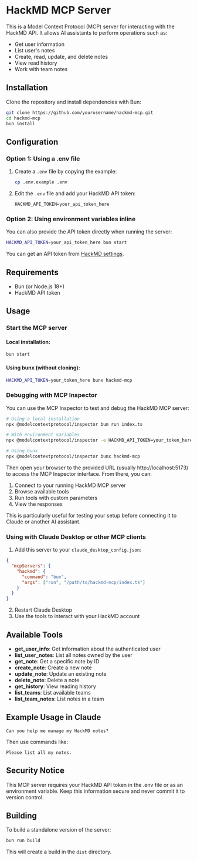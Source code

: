 # HackMD MCP Server

This is a Model Context Protocol (MCP) server for interacting with the HackMD API. It allows AI assistants to perform operations such as:

- Get user information
- List user's notes
- Create, read, update, and delete notes
- View read history
- Work with team notes

## Installation

Clone the repository and install dependencies with Bun:

```bash
git clone https://github.com/yourusername/hackmd-mcp.git
cd hackmd-mcp
bun install
```

## Configuration

### Option 1: Using a .env file

1. Create a `.env` file by copying the example:
   ```bash
   cp .env.example .env
   ```

2. Edit the `.env` file and add your HackMD API token:
   ```
   HACKMD_API_TOKEN=your_api_token_here
   ```

### Option 2: Using environment variables inline

You can also provide the API token directly when running the server:

```bash
HACKMD_API_TOKEN=your_api_token_here bun start
```

You can get an API token from [HackMD settings](https://hackmd.io/settings#api).

## Requirements

- Bun (or Node.js 18+)
- HackMD API token

## Usage

### Start the MCP server

#### Local installation:

```bash
bun start
```

#### Using bunx (without cloning):

```bash
HACKMD_API_TOKEN=your_token_here bunx hackmd-mcp
```

### Debugging with MCP Inspector

You can use the MCP Inspector to test and debug the HackMD MCP server:

```bash
# Using a local installation
npx @modelcontextprotocol/inspector bun run index.ts

# With environment variables
npx @modelcontextprotocol/inspector -e HACKMD_API_TOKEN=your_token_here bun run index.ts

# Using bunx
npx @modelcontextprotocol/inspector bunx hackmd-mcp
```

Then open your browser to the provided URL (usually http://localhost:5173) to access the MCP Inspector interface. From there, you can:

1. Connect to your running HackMD MCP server
2. Browse available tools
3. Run tools with custom parameters
4. View the responses

This is particularly useful for testing your setup before connecting it to Claude or another AI assistant.

### Using with Claude Desktop or other MCP clients

1. Add this server to your `claude_desktop_config.json`:

```json
{
  "mcpServers": {
    "hackmd": {
      "command": "bun",
      "args": ["run", "/path/to/hackmd-mcp/index.ts"]
    }
  }
}
```

2. Restart Claude Desktop
3. Use the tools to interact with your HackMD account

## Available Tools

- **get_user_info**: Get information about the authenticated user
- **list_user_notes**: List all notes owned by the user
- **get_note**: Get a specific note by ID
- **create_note**: Create a new note
- **update_note**: Update an existing note
- **delete_note**: Delete a note
- **get_history**: View reading history
- **list_teams**: List available teams
- **list_team_notes**: List notes in a team

## Example Usage in Claude

```
Can you help me manage my HackMD notes?
```

Then use commands like:

```
Please list all my notes.
```

## Security Notice

This MCP server requires your HackMD API token in the .env file or as an environment variable. Keep this information secure and never commit it to version control.

## Building

To build a standalone version of the server:

```bash
bun run build
```

This will create a build in the `dist` directory.
